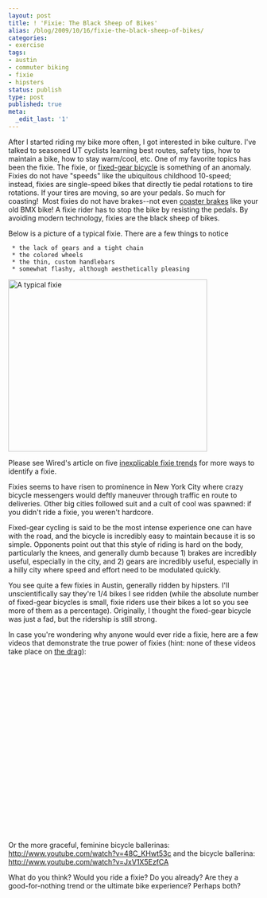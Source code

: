 ```yaml
---
layout: post
title: ! 'Fixie: The Black Sheep of Bikes'
alias: /blog/2009/10/16/fixie-the-black-sheep-of-bikes/
categories:
- exercise
tags:
- austin
- commuter biking
- fixie
- hipsters
status: publish
type: post
published: true
meta:
  _edit_last: '1'
---
```

After I started riding my bike more often, I got interested in bike culture. I've talked to seasoned UT cyclists learning best routes, safety tips, how to maintain a bike, how to stay warm/cool, etc. One of my favorite topics has been the fixie. The fixie, or <a title="Wikipedia: Fixed-gear Bicycle" href="http://en.wikipedia.org/wiki/Fixed-gear_bicycle" target="_blank">fixed-gear bicycle</a> is something of an anomaly. Fixies do not have "speeds" like the ubiquitous childhood 10-speed; instead, fixies are single-speed bikes that directly tie pedal rotations to tire rotations. If your tires are moving, so are your pedals. So much for coasting!  Most fixies do not have brakes--not even <a title="Wikipedia: Coaster Brakes" href="http://en.wikipedia.org/wiki/Bicycle_brake_systems#Coaster_brakes" target="_blank">coaster brakes</a> like your old BMX bike! A fixie rider has to stop the bike by resisting the pedals. By avoiding modern technology, fixies are the black sheep of bikes.

Below is a picture of a typical fixie. There are a few things to notice

	 * the lack of gears and a tight chain
	 * the colored wheels
	 * the thin, custom handlebars
	 * somewhat flashy, although aesthetically pleasing

<a href="http://www.tonicfab.com/uploaded_images/blk_fixie_7-794097.jpg"><img title="A typical fixie" src="http://www.tonicfab.com/uploaded_images/blk_fixie_7-794097.jpg" alt="A typical fixie" width="400" height="346" /></a>

Please see Wired's article on five <a title="Wired.com: 5 inexplicable fixie trends" href="http://www.wired.com/gadgetlab/2009/04/five-inexplicab/" target="_blank">inexplicable fixie trends</a> for more ways to identify a fixie.

Fixies seems to have risen to prominence in New York City where crazy bicycle messengers would deftly maneuver through traffic en route to deliveries. Other big cities followed suit and a cult of cool was spawned: if you didn't ride a fixie, you weren't hardcore.

Fixed-gear cycling is said to be the most intense experience one can have with the road, and the bicycle is incredibly easy to maintain because it is so simple. Opponents point out that this style of riding is hard on the body, particularly the knees, and generally dumb because 1) brakes are incredibly useful, especially in the city, and 2) gears are incredibly useful, especially in a hilly city where speed and effort need to be modulated quickly.

You see quite a few fixies in Austin, generally ridden by hipsters. I'll unscientifically say they're 1/4 bikes I see ridden (while the absolute number of fixed-gear bicycles is small, fixie riders use their bikes a lot so you see more of them as a percentage). Originally, I thought the fixed-gear bicycle was just a fad, but the ridership is still strong.

In case you're wondering why anyone would ever ride a fixie, here are a few videos that demonstrate the true power of fixies (hint: none of these videos take place on <a title="6street.com: Guadalupe" href="http://www.6street.com/6s_pg_guadalupe.htm" target="_blank">the drag</a>):

<object classid="clsid:d27cdb6e-ae6d-11cf-96b8-444553540000" width="425" height="344" codebase="http://download.macromedia.com/pub/shockwave/cabs/flash/swflash.cab#version=6,0,40,0"><param name="allowFullScreen" value="true" /><param name="allowscriptaccess" value="always" /><param name="src" value="http://www.youtube.com/v/76hg3ss7gQE&amp;hl=en&amp;fs=1&amp;" /><param name="allowfullscreen" value="true" /><embed type="application/x-shockwave-flash" width="425" height="344" src="http://www.youtube.com/v/76hg3ss7gQE&amp;hl=en&amp;fs=1&amp;" allowscriptaccess="always" allowfullscreen="true"></embed></object>

Or the more graceful, feminine bicycle ballerinas: <a title="YouTube: Bicycle Ballerinas" href="http://www.youtube.com/watch?v=48C_KHwt53c" target="_blank">http://www.youtube.com/watch?v=48C_KHwt53c</a> and the bicycle ballerina: <a title="YouTube.com: Bicycle Ballerina" href="http://www.youtube.com/watch?v=JxV1X5EzfCA" target="_blank">http://www.youtube.com/watch?v=JxV1X5EzfCA</a>

What do you think? Would you ride a fixie? Do you already? Are they a good-for-nothing trend or the ultimate bike experience? Perhaps both?
